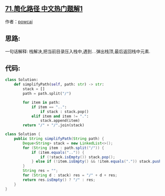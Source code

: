 ## [71.简化路径 中文热门题解1](https://leetcode.cn/problems/simplify-path/solutions/100000/zhan-by-powcai)

作者：[powcai](https://leetcode.cn/u/powcai)

## 思路:

一句话解释:  栈解决,把当前目录压入栈中,遇到`..`弹出栈顶,最后返回栈中元素.

## 代码:

```python [1]
class Solution:
    def simplifyPath(self, path: str) -> str:
        stack = []
        path = path.split("/")

        for item in path:
            if item == "..":
                if stack : stack.pop()
            elif item and item != ".":
                stack.append(item)
        return "/" + "/".join(stack)
```



```java [1]
class Solution {
    public String simplifyPath(String path) {
        Deque<String> stack = new LinkedList<>();
        for (String item : path.split("/")) {
            if (item.equals("..")) {
                if (!stack.isEmpty()) stack.pop();
            } else if (!item.isEmpty() && !item.equals(".")) stack.push(item);
        }
        String res = "";
        for (String d : stack) res = "/" + d + res;
        return res.isEmpty() ? "/" : res;  
    }
}
```

